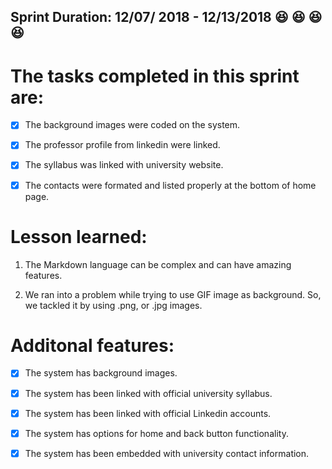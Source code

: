 ## Sprint Duration: 12/07/ 2018  -  12/13/2018  :satisfied: :satisfied: :satisfied: :satisfied:

# The tasks completed in this sprint are:

- [x] The background images were coded on the system.

- [x] The professor profile from linkedin were linked.

- [x] The syllabus was linked with university website.

- [x] The contacts were formated and listed properly at the bottom of home page.

#  Lesson learned:

1) The Markdown language can be complex and can have amazing features.

2) We ran into a problem while trying to use GIF image as background. So, we tackled it by using .png, or .jpg images.

#  Additonal features:

- [x] The system has background images.

- [x] The system has been linked with official university syllabus.

- [x] The system has been linked with official Linkedin accounts.

- [x] The system has options for home and back button functionality.

- [x] The system has been embedded with university contact information. 

